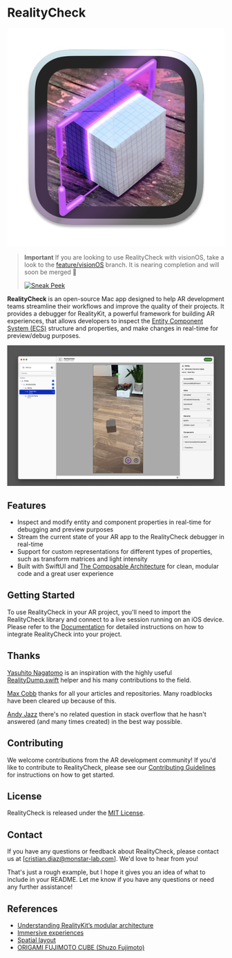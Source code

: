 # RealityCheck

![Icon](./Assets/Icon.png)

> **Important**
> If you are looking to use RealityCheck with visionOS, take a look to the [feature/visionOS](https://github.com/monstar-lab-oss/reality-check/tree/feature/visionOS) branch. It is nearing completion and will soon be merged 🥽
> 
> [![Sneak Peek](https://img.youtube.com/vi/89iYsoWBrME/hqdefault.jpg)](https://www.youtube.com/embed/89iYsoWBrME)

**RealityCheck** is an open-source Mac app designed to help AR development teams streamline their workflows and improve the quality of their projects. It provides a debugger for RealityKit, a powerful framework for building AR experiences, that allows developers to inspect the [Entity Component System (ECS)](https://developer.apple.com/documentation/realitykit/implementing-systems-for-entities-in-a-scene) structure and properties, and make changes in real-time for preview/debug purposes.

![Screenshot](./Assets/Screenshot.png)

## Features

- Inspect and modify entity and component properties in real-time for debugging and preview purposes
- Stream the current state of your AR app to the RealityCheck debugger in real-time
- Support for custom representations for different types of properties, such as transform matrices and light intensity
- Built with SwiftUI and [The Composable Architecture](https://github.com/pointfreeco/swift-composable-architecture) for clean, modular code and a great user experience

## Getting Started


To use RealityCheck in your AR project, you'll need to import the RealityCheck library and connect to a live session running on an iOS device. Please refer to the [Documentation](https://monstar-lab-oss.github.io/reality-check/documentation/realitycheckconnect/) for detailed instructions on how to integrate RealityCheck into your project.

## Thanks

[Yasuhito Nagatomo](https://www.atarayosd.com) is an inspiration with the highly useful [RealityDump.swift](https://gist.github.com/ynagatomo/86d8e88cebeb36be5c2164ddc3f427c8) helper and his many contributions to the field.

[Max Cobb](https://maxxfrazer.medium.com/) thanks for all your articles and repositories. Many roadblocks have been cleared up because of this.

[Andy Jazz](https://medium.com/@arkit) there's no related question in stack overflow that he hasn't answered (and many times created) in the best way possible.

## Contributing


We welcome contributions from the AR development community! If you'd like to contribute to RealityCheck, please see our [Contributing Guidelines](https://github.com/monstar-lab/reality-check/CONTRIBUTING.md) for instructions on how to get started.

## License


RealityCheck is released under the [MIT License](https://github.com/monstar-lab/reality-check/LICENSE).

## Contact


If you have any questions or feedback about RealityCheck, please contact us at [cristian.diaz@monstar-lab.com]. We'd love to hear from you!

That's just a rough example, but I hope it gives you an idea of what to include in your README. Let me know if you have any questions or need any further assistance!

## References

- [Understanding RealityKit’s modular architecture](https://developer.apple.com/documentation/visionOS/understanding-the-realitykit-modular-architecture)
- [Immersive experiences](https://developer.apple.com/design/human-interface-guidelines/immersive-experiences)
- [Spatial layout](https://developer.apple.com/design/human-interface-guidelines/spatial-layout)
- [ORIGAMI FUJIMOTO CUBE (Shuzo Fujimoto)](https://www.youtube.com/watch?v=Y8ljs9s9yqI)
